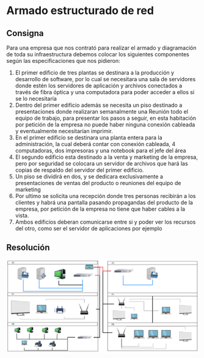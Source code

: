 # Armado estructurado de red

## Consigna

Para una empresa que nos contrató para realizar el armado y diagramación de toda su infraestructura debemos colocar los siguientes componentes según las especificaciones que nos pidieron: 

1. El primer edificio de tres plantas se destinara a la producción y desarrollo de software, por lo cual se necesitara una sala de servidores donde estén los servidores de aplicación y archivos conectados a través de fibra óptica y una computadora para poder acceder a ellos si se lo necesitaría 
2. Dentro del primer edificio además se necesita un piso destinado a presentaciones donde realizaran semanalmente una Reunión todo el equipo de trabajo, para presentar los pasos a seguir, en esta habitación por petición de la empresa no puede haber ninguna conexión cableada y eventualmente necesitarían imprimir.
3. En el primer edificio se destinara una planta entera para la administración, la cual deberá contar con conexión cableada, 4 computadoras, dos impresoras y una notebook para el jefe del área 
4. El segundo edificio esta destinado a la venta y marketing de la empresa, pero por seguridad se colocara un servidor de archivos que hará las copias de respaldo del servidor del primer edificio. 
5. Un piso se dividirá en dos, y se dedicara exclusivamente a presentaciones de ventas del producto o reuniones del equipo de marketing 
6. Por ultimo se solicita una recepción donde tres personas recibirán a los clientes y habrá una pantalla pasando propagandas del producto de la empresa, por petición de la empresa no tiene que haber cables a la vista. 
7. Ambos edificios deberan comunicarse entre si y poder ver los recursos del otro, como ser el servidor de aplicaciones por ejemplo

## Resolución

![Ejercicio protocolos](../img/C12S_redes_armado_estructurado.png)


